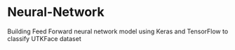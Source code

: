 # Neural-Network
Building Feed Forward neural network model using Keras and TensorFlow to classify UTKFace dataset
